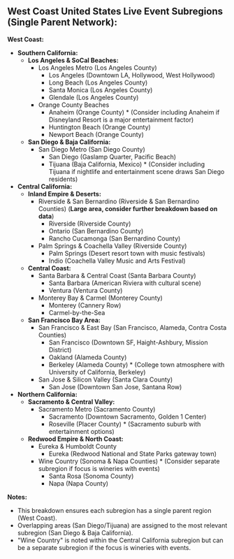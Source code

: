 ## West Coast United States Live Event Subregions (Single Parent Network):

**West Coast:**

- **Southern California:**
  - **Los Angeles & SoCal Beaches:**
    - Los Angeles Metro (Los Angeles County)
      - Los Angeles (Downtown LA, Hollywood, West Hollywood)
      - Long Beach (Los Angeles County)
      - Santa Monica (Los Angeles County)
      - Glendale (Los Angeles County)
    - Orange County Beaches
      - Anaheim (Orange County) \* (Consider including Anaheim if Disneyland Resort is a major entertainment factor)
      - Huntington Beach (Orange County)
      - Newport Beach (Orange County)
  - **San Diego & Baja California:**
    - San Diego Metro (San Diego County)
      - San Diego (Gaslamp Quarter, Pacific Beach)
      - Tijuana (Baja California, Mexico) \* (Consider including Tijuana if nightlife and entertainment scene draws San Diego residents)
- **Central California:**
  - **Inland Empire & Deserts:**
    - Riverside & San Bernardino (Riverside & San Bernardino Counties) (**Large area, consider further breakdown based on data**)
      - Riverside (Riverside County)
      - Ontario (San Bernardino County)
      - Rancho Cucamonga (San Bernardino County)
    - Palm Springs & Coachella Valley (Riverside County)
      - Palm Springs (Desert resort town with music festivals)
      - Indio (Coachella Valley Music and Arts Festival)
  - **Central Coast:**
    - Santa Barbara & Central Coast (Santa Barbara County)
      - Santa Barbara (American Riviera with cultural scene)
      - Ventura (Ventura County)
    - Monterey Bay & Carmel (Monterey County)
      - Monterey (Cannery Row)
      - Carmel-by-the-Sea
  - **San Francisco Bay Area:**
    - San Francisco & East Bay (San Francisco, Alameda, Contra Costa Counties)
      - San Francisco (Downtown SF, Haight-Ashbury, Mission District)
      - Oakland (Alameda County)
      - Berkeley (Alameda County) \* (College town atmosphere with University of California, Berkeley)
    - San Jose & Silicon Valley (Santa Clara County)
      - San Jose (Downtown San Jose, Santana Row)
- **Northern California:**
  - **Sacramento & Central Valley:**
    - Sacramento Metro (Sacramento County)
      - Sacramento (Downtown Sacramento, Golden 1 Center)
      - Roseville (Placer County) \* (Sacramento suburb with entertainment options)
  - **Redwood Empire & North Coast:**
    - Eureka & Humboldt County
      - Eureka (Redwood National and State Parks gateway town)
    - Wine Country (Sonoma & Napa Counties) \* (Consider separate subregion if focus is wineries with events)
      - Santa Rosa (Sonoma County)
      - Napa (Napa County)

**Notes:**

- This breakdown ensures each subregion has a single parent region (West Coast).
- Overlapping areas (San Diego/Tijuana) are assigned to the most relevant subregion (San Diego & Baja California).
- "Wine Country" is noted within the Central California subregion but can be a separate subregion if the focus is wineries with events.
